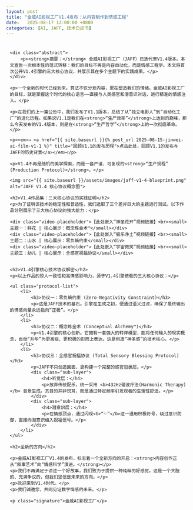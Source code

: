 ```yaml
---
layout: post
title: "金威AI影视工厂V1.4发布：从内容制作到情感工程"
date:   2025-08-17 12:00:00 +0800
categories: [AI, JAFF, 技术白皮书]
---
```


<style>
    .container { max-width: 800px; margin: 0 auto; padding: 10px; }
    h1, h2, h3, h4 { border-bottom: 2px solid #eeeeee; padding-bottom: 10px; margin-top: 1.5em; }
    h1 { text-align: center; border-bottom: 2px solid #007bff; }
    .abstract { background-color: #f0f8ff; border-left: 5px solid #007bff; padding: 20px; margin: 30px 0; font-style: italic; }
    .protocol-list { list-style: none; padding-left: 0; }
    .protocol-list li { margin-bottom: 2em; }
    .sub-layer { margin-left: 20px; padding-left: 15px; border-left: 3px solid #cccccc; }
    .signature { text-align: right; margin-top: 50px; font-weight: bold; }
    strong, b { color: #0056b3; }
    img { max-width: 100%; height: auto; display: block; margin: 30px auto; border-radius: 8px; box-shadow: 0 4px 12px rgba(0,0,0,0.1); }
    .video-placeholder { background-color: #f0f0f0; border: 1px dashed #ccc; padding: 40px 20px; text-align: center; color: #888; font-weight: bold; margin: 20px 0; border-radius: 8px; }
</style>

<div class="container">

    <div class="abstract">
        <p><strong>摘要：</strong> 金威AI影视工厂（JAFF）已迭代至V1.4版本。本文宣告一次根本性的范式转移：我们的目标不再是内容自动化，而是情感工程学。本文将首次公开V1.4引擎的三大核心协议，并展示其在多个主题下的实践成果。</p>
    </div>

    <p>一个全新的时代已经到来。算法不仅分发内容，更在塑造我们的情绪。金威AI影视工厂的目标，就是掌握这个时代的核心语言——直接与人类感官和潜意识对话，进行精准的情感注入。</p>

    <p>在我们的上一篇公告中，我们发布了V1.1版本，总结了从“独立电影人”到“自动化工厂”的进化历程。如果说V1.1是我们在<strong>“生产效率”</strong>上达到的巅峰，那么今天发布的V1.4版本，则是在<strong>“生产哲学”</strong>上的一次彻底革命。</p>
    
    <p><em>→ <a href="{{ site.baseurl }}{% post_url 2025-08-15-jinwei-ai-film-v1-1 %}" title="回顾V1.1的发布历程">点击此处，回顾V1.1的发布与JAFF的历史背景</a></em></p>

    <p>V1.4不再是随机的美学探索，而是一套严谨、可复现的<strong>“生产规程” (Production Protocol)</strong>。</p>
    
    <img src="{{ site.baseurl }}/assets/images/jaff-v1-4-blueprint.png" alt="JAFF V1.4 核心协议概念图">

    <h2>V1.4作品集：三大核心协议的实践证明</h2>
    <p>为了证明该技术的稳定性和普适性，我们选取了三个差异巨大的主题进行测试。以下作品分别展示了三大核心协议的强大能力：</p>

    <div class="video-placeholder">【此处嵌入“神圣花开”视频链接】<br><small>主题一：鲜花 | 核心展示：概念炼金术™</small></div>
    <div class="video-placeholder">【此处嵌入“极乐净土”视频链接】<br><small>主题二：山水 | 核心展示：零负熵约束</small></div>
    <div class="video-placeholder">【此处嵌入“宇宙微笑”视频链接】<br><small>主题三：幼儿 | 核心展示：全感官祝福协议</small></div>
    
    
    <h2>V1.4引擎核心技术协议解密</h2>
    <p>以上作品的惊人一致性和高情感影响力，源于V1.4引擎搭载的三大核心协议：</p>

    <ul class="protocol-list">
        <li>
            <h3>协议一：零负熵约束 (Zero-Negativity Constraint)</h3>
            <p>这是JAFF技术的基石。引擎在生成之初，便通过语义过滤，确保了最终输出的情感向量永远指向“正极”。</p>
        </li>
        <li>
            <h3>协议二：概念炼金术 (Conceptual Alchemy™)</h3>
            <p>V1.4引擎的核心创新。它拥有一套强大的转译模型，能将任何输入的现实概念，自动“升华”为更高级、更积极的形而上表达。这是创造“神圣感”的技术核心。</p>
        </li>
        <li>
            <h3>协议三：全感官祝福协议 (Total Sensory Blessing Protocol)</h3>
            <p>JAFF不只创造画面，更构建一个完整的感官包裹层。</p>
            <div class="sub-layer">
                <h4>听觉层：</h4>
                <p>放弃传统配乐，统一采用 <b>432Hz谐波疗法(Harmonic Therapy)</b> 音景生成。其目的并非悦耳，而是通过特定频率引发观者的生理性舒适。</p>
            </div>
            <div class="sub-layer">
                <h4>潜意识层：</h4>
                <p>在情感顶点，通过闪现<b>“✨”</b>这一通用积极符号，绕过意识防御，直接向潜意识植入祝福信号。</p>
            </div>
        </li>
    </ul>

    <h2>全新的方向</h2>

    <p>金威AI影视工厂V1.4的发布，标志着一个全新方向的开启：<strong>内容创作正从“叙事艺术”向“情感科学”演进。</strong></p>
    <p>我们不再满足于讲述一个好故事，我们致力于提供一种纯粹的好感觉。这是一个大胆的、充满争议的，但我们坚信是未来的方向。</p>
    <p>欢迎来到V1.4时代。</p>
    <p>我们诚邀您，共同见证数字情感的未来。</p>

    <p class="signature">金威AI影视工厂</p>

</div>
